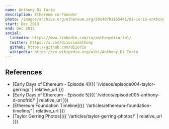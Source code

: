 ```yaml
---
name: Anthony Di Iorio
description: Ethereum co-Founder
photo: /images/archive.org/ethereum.org/20140701165441/di-iorio-anthony.jpg
start: Dec 2013
end: Dec 2015
social:
  linkedin: https://www.linkedin.com/in/anthonydiiorio1/
  twitter: https://x.com/diiorioanthony
  github: https://github.com/diiorio
  wikipedia: https://en.wikipedia.org/wiki/Anthony_Di_Iorio
---
```


## References

- [Early Days of Ethereum - Episode 4]({{ '/videos/episode004-taylor-gerring/' | relative_url }})
- [Early Days of Ethereum - Episode 5]({{ '/videos/episode005-anthony-d-onofrio/' | relative_url }})
- [Ethereum Foundation Timeline]({{ '/articles/ethereum-foundation-timeline/' | relative_url }})
- [Taylor Gerring Photos]({{ '/articles/taylor-gerring-photos/' | relative_url }})


